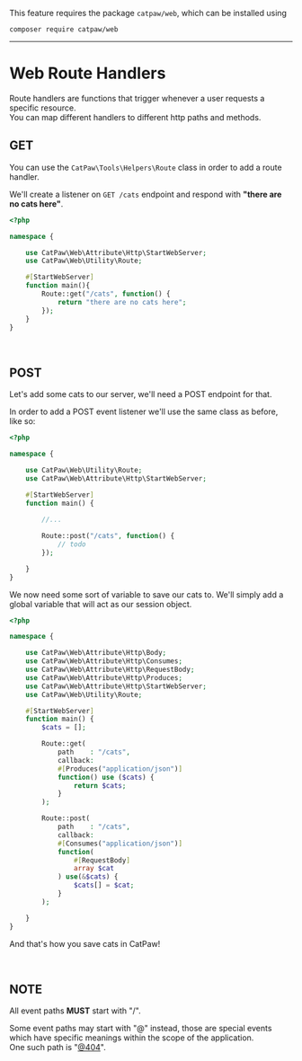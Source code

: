 This feature requires the package `catpaw/web`, which can be installed using<br/>
```
composer require catpaw/web
```
<hr/>

# Web Route Handlers

Route handlers are functions that trigger whenever a user requests a specific resource.<br/>
You can map different handlers to different http paths and methods.

## GET

You can use the ```CatPaw\Tools\Helpers\Route``` class in order to add a route handler.<br />

We'll create a listener on ```GET /cats``` endpoint and respond with <b>"there are no cats here"</b>.
```php
<?php

namespace {

    use CatPaw\Web\Attribute\Http\StartWebServer;
    use CatPaw\Web\Utility\Route;

    #[StartWebServer]
    function main(){
        Route::get("/cats", function() {
            return "there are no cats here";
        });
    }
}
```
<br/>

## POST

Let's add some cats to our server, we'll need a POST endpoint for that.

In order to add a POST event listener we'll use the same class as before, like so:

```php
<?php

namespace {

    use CatPaw\Web\Utility\Route;
    use CatPaw\Web\Attribute\Http\StartWebServer;

    #[StartWebServer]
    function main() {
        
        //...

        Route::post("/cats", function() {
            // todo
        });

    }
}
```

We now need some sort of variable to save our cats to. We'll simply add a global variable that will act as our session
object.

```php
<?php

namespace {

    use CatPaw\Web\Attribute\Http\Body;
    use CatPaw\Web\Attribute\Http\Consumes;
    use CatPaw\Web\Attribute\Http\RequestBody;
    use CatPaw\Web\Attribute\Http\Produces;
    use CatPaw\Web\Attribute\Http\StartWebServer;
    use CatPaw\Web\Utility\Route;

    #[StartWebServer]
    function main() {
        $cats = [];

        Route::get(
            path    : "/cats",
            callback:
            #[Produces("application/json")]
            function() use ($cats) {
                return $cats;
            }
        );

        Route::post(
            path    : "/cats",
            callback:
            #[Consumes("application/json")]
            function(
                #[RequestBody] 
                array $cat
            ) use(&$cats) {
                $cats[] = $cat;
            }
        );

    }
}
```

And that's how you save cats in CatPaw!

<br />

## NOTE

All event paths **MUST** start with "/".

Some event paths may start with "@" instead, those are special events which have specific meanings within the scope of
the application.<br />
One such path is "[@404](./3.WebPathNotFound.md)".

